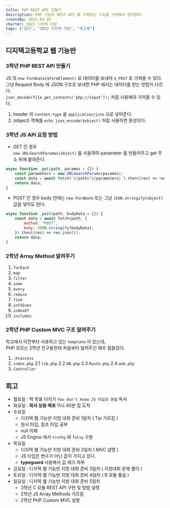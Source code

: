 ```yaml
---
title: PHP REST API 만들기
description: PHP 기능의 REST API 를 사용하는 기능을 구현해서 알려줬다.
createBy: 2022-03-20
charter: 2022 디지텍 지방
tags: ["일지", "2022 디지텍 지방", "회고록"]
---
```


## 디지텍고등학교 웹 기능반

### 3학년 PHP REST API 만들기

JS 의 `new FormData($formElement)` 로 데이터를 보내야 `$_POST` 로 가져올 수 있다.  
그냥 Request Body 에 JSON 구조로 보내면 PHP 에서는 데이터를 받는 방법이 다르다.  
`json_decode(file_get_contents('php://input'));` 처럼 사용해야 가져올 수 있다.

1. header 의 `Content-type` 을 `application/json` 으로 넣어준다.
2. (object) 객체를 `echo json_encode($object)` 처럼 사용하면 완성이다.

### 3학년 JS API 요청 방법

-   GET 인 경우  
    `new URLSearchParames(object)` 를 사용하여 parameter 를 만들어주고 get 주소 뒤에 붙여준다.

```js
async function _get(path, parames = {}) {
    const parameters = new URLSearchParams(parames);
    const data = await fetch(`${path}?${parameters}`).then((res) => res.json());
    return data;
}
```

-   POST 인 경우
    body 안에는 `new FormDate` 또는 그냥 `JSON.stringify(object)` 값을 넣어도 된다.

```js
async function _post(path, bodyData = {}) {
    const data = await fetch(path, {
        method: "POST",
        body: JSON.stringify(bodyData),
    }).then((res) => res.json());
    return data;
}
```

### 2학년 Array Method 알려주기

1. `forEach`
2. `map`
3. `filter`
4. `some`
5. `every`
6. `reduce`
7. `find`
8. `infdInex`
9. `indexOf`
10. `includes`

### 2학년 PHP Custom MVC 구조 알려주기

학교에서 이전부터 사용하고 있는 `template` 이 있는데,  
PHP 모르는 2학년 친구들한테 처음부터 알려주긴 매우 힘들었다.

1. `.htaccess`
2. `index.php`
   2.1 `lib.php`
   2.2 `DB.php`
   2.3 `Route.php`
   2.4 `web.php`
3. `Controller`

## 회고

-   월요일 : 책 목표 다지기 `You don't know JS 타입과 문법` 독서
-   화요일 : **회사 상용 배포** 11시 40분 집 도착
-   수요일
    -   디지텍 웹 기능반 지방 대회 준비 1일차 ( Tip 가르킴 )
    -   원시 타입, 참조 타입 공부
    -   null 이해
    -   JS Engine 에서 `truthy` 와 `falsy` 구분
-   목요일
    -   디지텍 웹 기능반 지방 대회 준비 2일차 ( MVC 설명 )
    -   JS 타입은 변수가 아닌 값이 가지고 있다.
    -   **typeguard** 사용해서 값 체크 여부
-   금요일 : 디지텍 웹 기능반 지방 대회 준비 3일차 ( 지방대회 문제 풀이 )
-   토요일 : 디지텍 웹 기능반 지방 대회 준비 4일차 ( B 모듈 풀음 )
-   일요일 : 디지텍 웹 기능반 지방 대회 준비 5일차
    -   3학년 C 모듈 REST API 구현 및 방법 설명
    -   2학년 JS Array Methods 가르킴
    -   2학년 PHP Custom MVC 설명
